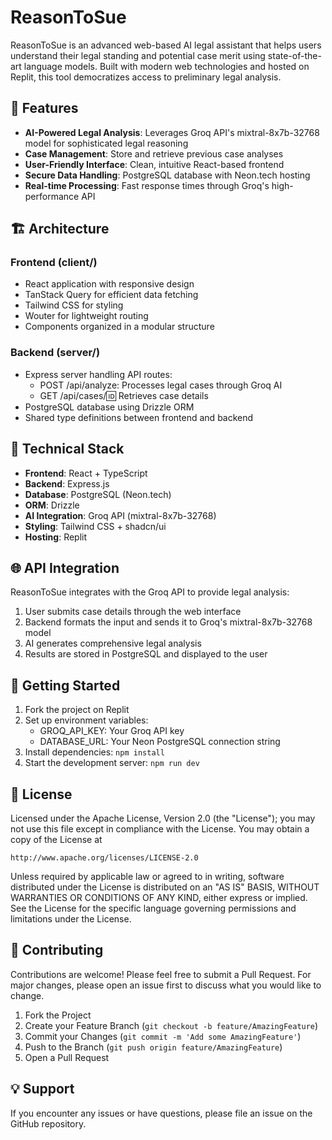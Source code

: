 # ReasonToSue

ReasonToSue is an advanced web-based AI legal assistant that helps users understand their legal standing and potential case merit using state-of-the-art language models. Built with modern web technologies and hosted on Replit, this tool democratizes access to preliminary legal analysis.

## 🚀 Features

- **AI-Powered Legal Analysis**: Leverages Groq API's mixtral-8x7b-32768 model for sophisticated legal reasoning
- **Case Management**: Store and retrieve previous case analyses
- **User-Friendly Interface**: Clean, intuitive React-based frontend
- **Secure Data Handling**: PostgreSQL database with Neon.tech hosting
- **Real-time Processing**: Fast response times through Groq's high-performance API

## 🏗 Architecture

### Frontend (client/)
- React application with responsive design
- TanStack Query for efficient data fetching
- Tailwind CSS for styling
- Wouter for lightweight routing
- Components organized in a modular structure

### Backend (server/)
- Express server handling API routes:
  - POST /api/analyze: Processes legal cases through Groq AI
  - GET /api/cases/:id: Retrieves case details
- PostgreSQL database using Drizzle ORM
- Shared type definitions between frontend and backend

## 🔧 Technical Stack

- **Frontend**: React + TypeScript
- **Backend**: Express.js
- **Database**: PostgreSQL (Neon.tech)
- **ORM**: Drizzle
- **AI Integration**: Groq API (mixtral-8x7b-32768)
- **Styling**: Tailwind CSS + shadcn/ui
- **Hosting**: Replit

## 🌐 API Integration

ReasonToSue integrates with the Groq API to provide legal analysis:

1. User submits case details through the web interface
2. Backend formats the input and sends it to Groq's mixtral-8x7b-32768 model
3. AI generates comprehensive legal analysis
4. Results are stored in PostgreSQL and displayed to the user

## 🚀 Getting Started

1. Fork the project on Replit
2. Set up environment variables:
   - GROQ_API_KEY: Your Groq API key
   - DATABASE_URL: Your Neon PostgreSQL connection string
3. Install dependencies: `npm install`
4. Start the development server: `npm run dev`

## 📝 License

Licensed under the Apache License, Version 2.0 (the "License");
you may not use this file except in compliance with the License.
You may obtain a copy of the License at

    http://www.apache.org/licenses/LICENSE-2.0

Unless required by applicable law or agreed to in writing, software
distributed under the License is distributed on an "AS IS" BASIS,
WITHOUT WARRANTIES OR CONDITIONS OF ANY KIND, either express or implied.
See the License for the specific language governing permissions and
limitations under the License.

## 🤝 Contributing

Contributions are welcome! Please feel free to submit a Pull Request. For major changes, please open an issue first to discuss what you would like to change.

1. Fork the Project
2. Create your Feature Branch (`git checkout -b feature/AmazingFeature`)
3. Commit your Changes (`git commit -m 'Add some AmazingFeature'`)
4. Push to the Branch (`git push origin feature/AmazingFeature`)
5. Open a Pull Request

## 💡 Support

If you encounter any issues or have questions, please file an issue on the GitHub repository.
